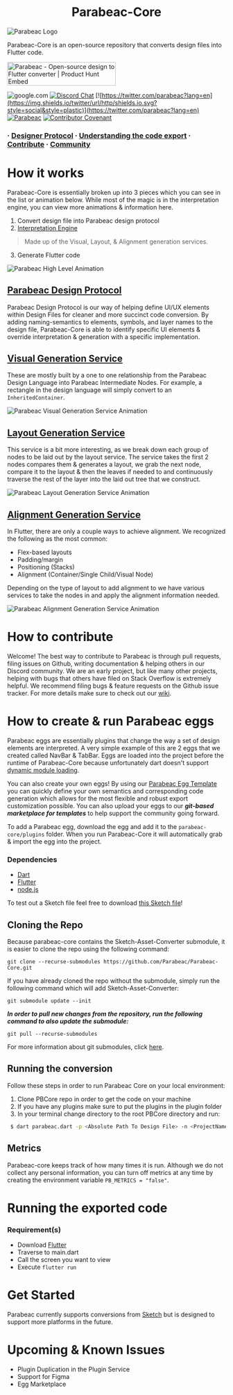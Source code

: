 # <center>Parabeac-Core

![Parabeac Logo](https://kindling-sketch.s3.amazonaws.com/Parabeac_Open-Source_README_Logo.png)

Parabeac-Core is an open-source repository that converts design files into Flutter code.

<a href="https://www.producthunt.com/posts/parabeac?utm_source=badge-featured&utm_medium=badge&utm_souce=badge-parabeac" target="_blank"><img src="https://api.producthunt.com/widgets/embed-image/v1/featured.svg?post_id=238516&theme=light" alt="Parabeac - Open-source design to Flutter converter | Product Hunt Embed" style="width: 250px; height: 54px;" width="250px" height="54px" /></a>

![google.com](https://img.shields.io/badge/license-MIT-blue.svg) [![Discord Chat](https://img.shields.io/discord/308323056592486420.svg?label=&logo=discord&logoColor=ffffff&color=7389D8&labelColor=6A7EC2)](https://discord.gg/qUrghes) [![https://twitter.com/parabeac?lang=en](https://img.shields.io/twitter/url/http/shields.io.svg?style=social&style=plastic)](https://twitter.com/parabeac?lang=en) [![Parabeac](https://circleci.com/gh/Parabeac/Parabeac-Core.svg?style=shield&circle-token=387c418592b3a47f3bb58caed7ff7d92afb8dd2e)](https://app.circleci.com/pipelines/github/Parabeac) [![Contributor Covenant](https://img.shields.io/badge/Contributor%20Covenant-v2.0%20adopted-ff69b4.svg)](https://github.com/Parabeac/Parabeac-Core/blob/master/CODE_OF_CONDUCT.md)

<h3>
<span> · </span>
  <a href="https://docs.parabeac.com/parabeac-designers/getting-started">Designer Protocol</a>
    <span> · </span>
  <a href="https://docs.parabeac.com/parabeac-developers/getting-started">Understanding the code export</a>
 <span> · </span>
  <a href="https://github.com/Parabeac/parabeac-core/wiki/Contributing">Contribute</a>
 <span> · </span>
  <a href="https://discord.gg/qUrghes">Community</a>
</h3>

# How it works
Parabeac-Core is essentially broken up into 3 pieces which you can see in the list or animation below. While most of the magic is in the interpretation engine, you can view more animations & information here.

 1. Convert design file into Parabeac design protocol
 2. [Interpretation Engine](https://github.com/Parabeac/parabeac-core/wiki/Parabeac-Interpretation-Engine-Overview)
 > Made up of the Visual, Layout, & Alignment generation services.
 3. Generate Flutter code 
  
![Parabeac High Level Animation](https://kindling-sketch.s3.amazonaws.com/parabeac-high-level-animation2.gif)

## [Parabeac Design Protocol](https://docs.parabeac.com/)
Parabeac Design Protocol is our way of helping define UI/UX elements within Design Files for cleaner and more succinct code conversion. By adding naming-semantics to elements, symbols, and layer names to the design file, Parabeac-Core is able to identify specific UI elements & override interpretation & generation with a specific implementation.

## [Visual Generation Service](https://github.com/Parabeac/parabeac-core/wiki/Visual-Generation-Service)
These are mostly built by a one to one relationship from the Parabeac Design Language into Parabeac Intermediate Nodes. For example, a rectangle in the design language will simply convert to an `InheritedContainer`.

![Parabeac Visual Generation Service Animation](https://kindling-sketch.s3.amazonaws.com/parabeac-visual-generation-service.gif)

## [Layout Generation Service](https://github.com/Parabeac/parabeac-core/wiki/Layout-Generation-Service)
This service is a bit more interesting, as we break down each group of nodes to be laid out by the layout service. The service takes the first 2 nodes compares them & generates a layout, we grab the next node, compare it to the layout & then the leaves if needed to and continuously traverse the rest of the layer into the laid out tree that we construct.

![Parabeac Layout Generation Service Animation](https://kindling-sketch.s3.amazonaws.com/parabeac-layout-generation-service.gif)


## [Alignment Generation Service](https://github.com/Parabeac/parabeac-core/wiki/Alignment-Generation-Service)
In Flutter, there are only a couple ways to achieve alignment. We recognized the following as the most common:
* Flex-based layouts
* Padding/margin
* Positioning (Stacks)
* Alignment (Container/Single Child/Visual Node)

Depending on the type of layout to add alignment to we have various services to take the nodes in and apply the alignment information needed.

![Parabeac Alignment Generation Service Animation](https://kindling-sketch.s3.amazonaws.com/parabeac-alignment-generation-service2.gif)

# How to contribute
Welcome! The best way to contribute to Parabeac is through pull requests, filing issues on Github, writing documentation & helping others in our Discord community. We are an early project, but like many other projects, helping with bugs that others have filed on Stack Overflow is extremely helpful. We recommend filing bugs & feature requests on the Github issue tracker. For more details make sure to check out our [wiki](https://github.com/Parabeac/open_source_prep/wiki).


# How to create & run Parabeac eggs
Parabeac eggs are essentially plugins that change the way a set of design elements are interpreted. A very simple example of this are 2 eggs that we created called NavBar & TabBar. Eggs are loaded into the project before the runtime of Parabeac-Core because unfortunately dart doesn't support [dynamic module loading](https://github.com/dart-lang/sdk/issues/10530).

You can also create your own eggs! By using our [Parabeac Egg Template](https://github.com/Parabeac/parabeac-egg-template) you can quickly define your own semantics and corresponding code generation which allows for the most flexible and robust export customization possible. You can also upload your eggs to our **_git-based marketplace for templates_** to help support the community going forward.

To add a Parabeac egg, download the egg and add it to the `parabeac-core/plugins` folder.  When you run Parabeac-Core it will automatically grab & import the egg into the project.



### Dependencies

 - [Dart](https://dart.dev/get-dart)
 - [Flutter](https://flutter.dev/docs/get-started/install)
 - [node.js](https://nodejs.org/en/download/)

To test out a Sketch file feel free to download [this Sketch file](https://drive.google.com/file/d/10ZdTTUCFLrGJ-1oVmapWoH5HCe87Sz4e/view?usp=sharing)!

## Cloning the Repo
Because parabeac-core contains the Sketch-Asset-Converter submodule, it is easier to clone the repo using the following command:
```
git clone --recurse-submodules https://github.com/Parabeac/Parabeac-Core.git
```

If you have already cloned the repo without the submodule, simply run the following command which will add Sketch-Asset-Converter:
```
git submodule update --init
```

**_In order to pull new changes from the repository, run the following command to also update the submodule:_**

```
git pull --recurse-submodules
```

For more information about git submodules, click [here](https://git-scm.com/book/en/v2/Git-Tools-Submodules).

## Running the conversion

Follow these steps in order to run Parabeac Core on your local environment:
1. Clone PBCore repo in order to get the code on your machine
2. If you have any plugins make sure to put the plugins in the plugin folder
3. In your terminal change directory to the root PBCore directory and run:
``` bash
 $ dart parabeac.dart -p <Absolute Path To Design File> -n <ProjectName> 
```

## Metrics
Parabeac-core keeps track of how many times it is run. Although we do not collect any personal information, you can turn off metrics at any time by creating the environment variable `PB_METRICS = "false"`.

# Running the exported code
### Requirement(s)

- Download [Flutter](https://flutter.dev/docs/get-started/install)
- Traverse to main.dart
- Call the screen you want to view
- Execute `flutter run`

# Get Started

Parabeac currently supports conversions from [Sketch](https://www.sketch.com) but is designed to support more platforms in the future.

# Upcoming & Known Issues

 - Plugin Duplication in the Plugin Service
 - Support for Figma
 - Egg Marketplace

